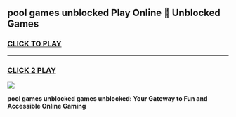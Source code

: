 
## pool games unblocked Play Online 👋 Unblocked Games
<h3>
<a href="https://premium.freeplayer.one?title=pool_games_unblocked&ref=19F">CLICK TO PLAY</a></h3>
<hr>

<h3>
<a href="https://premium.freeplayer.one?title=pool_games_unblocked&ref=19F">CLICK 2 PLAY</a>
  
</h3>

<a href="https://premium.freeplayer.one?title=pool_games_unblocked&ref=19F"><img src="https://clearcache.store/games.png"></a>


**pool games unblocked games unblocked: Your Gateway to Fun and Accessible Online Gaming**
